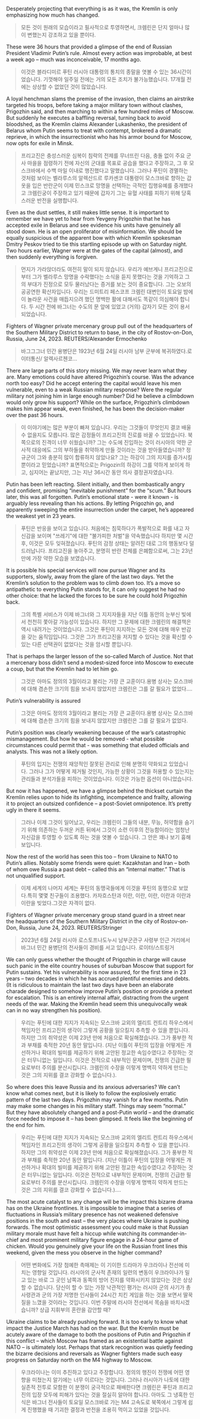 Desperately projecting that everything is as it was, the Kremlin is only emphasizing how much has changed.

> 모든 것이 원래의 모습이라고 필사적으로 투영하면서, 크렘린은 단지 얼마나 많이 변했는지 강조하고 있을 뿐이다.

These were 36 hours that provided a glimpse of the end of Russian President Vladimir Putin’s rule. Almost every action was improbable, at best a week ago – much was inconceivable, 17 months ago.

> 이것은 블라디미르 푸틴 러시아 대통령의 통치의 종말을 엿볼 수 있는 36시간이었습니다. 기껏해야 일주일 전에는 거의 모든 조치가 불가능했습니다. 17개월 전에는 상상할 수 없었던 것이 많았습니다.

A loyal henchman slams the premise of the invasion, then claims an airstrike targeted his troops, before taking a major military town without clashes, Prigozhin said, and then marching to within a few hundred miles of Moscow. But suddenly he executes a baffling reversal, turning back to avoid bloodshed, as the Kremlin claims Alexander Lukashenko, the president of Belarus whom Putin seems to treat with contempt, brokered a dramatic reprieve, in which the insurrectionist who has his armor bound for Moscow, now opts for exile in Minsk.

> 프리고진은 충성스러운 심복이 침략의 전제를 무너뜨린 다음, 충돌 없이 주요 군사 마을을 점령하기 전에 자신의 군대를 목표로 공습을 했다고 주장하고, 그 후 모스크바에서 수백 마일 이내로 행진했다고 말했습니다. 그러나 푸틴이 경멸하는 것처럼 보이는 벨라루스의 알렉산드르 루카셴코 대통령이 모스크바로 향하는 갑옷을 입은 반란군이 이제 민스크로 망명을 선택하는 극적인 집행유예를 중개했다고 크렘린궁이 주장하고 있기 때문에 갑자기 그는 유혈 사태를 피하기 위해 당혹스러운 반전을 실행합니다.

Even as the dust settles, it still makes little sense. It is important to remember we have yet to hear from Yevgeny Prigozhin that he has accepted exile in Belarus and see evidence his units have genuinely all stood down. He is an open proliferator of misinformation. We should be equally suspicious of the apparent bow with which Kremlin spokesman Dmitry Peskov tried to tie this startling episode up with on Saturday night. Two hours earlier, Wagner were at the gates of the capital (almost), and then suddenly everything is forgiven.

> 먼지가 가라앉더라도 여전히 말이 되지 않습니다. 우리가 예브게니 프리고진으로부터 그가 벨라루스 망명을 수락했다는 소식을 듣지 못했다는 것을 기억하고 그의 부대가 진정으로 모두 물러났다는 증거를 보는 것이 중요합니다. 그는 오보의 공공연한 확산자입니다. 우리는 드미트리 페스코프 크렘린 대변인이 토요일 밤에 이 놀라운 사건을 매듭지으려 했던 명백한 활에 대해서도 똑같이 의심해야 합니다. 두 시간 전에 바그너는 수도의 문 앞에 있었고 (거의) 갑자기 모든 것이 용서되었습니다.

Fighters of Wagner private mercenary group pull out of the headquarters of the Southern Military District to return to base, in the city of Rostov-on-Don, Russia, June 24, 2023. REUTERS/Alexander Ermochenko

> 바그그그너 민간 용병단은 1923년 6월 24일 러시아 남부 군부에 복귀하였다.로이터통신/ 알렉사르첸코...

There are large parts of this story missing. We may never learn what they are. Many emotions could have altered Prigozhin’s course. Was the advance north too easy? Did he accept entering the capital would leave his men vulnerable, even to a weak Russian military response? Were the regular military not joining him in large enough number? Did he believe a climbdown would only grow his support? While on the surface, Prigozhin’s climbdown makes him appear weak, even finished, he has been the decision-maker over the past 36 hours.

> 이 이야기에는 많은 부분이 빠져 있습니다. 우리는 그것들이 무엇인지 결코 배울 수 없을지도 모릅니다. 많은 감정들이 프리고진의 진로를 바꿀 수 있었습니다. 북쪽으로의 진격이 너무 쉬웠습니까? 그는 수도에 진입하는 것이 러시아의 약한 군사적 대응에도 그의 부하들을 취약하게 만들 것이라는 것을 받아들였습니까? 정규군이 그와 충분히 많이 합류하지 않았나요? 그는 하강이 그의 지지를 증가시킬 뿐이라고 믿었습니까? 표면적으로는 Prigozin의 하강이 그를 약하게 보이게 하고, 심지어는 끝났지만, 그는 지난 36시간 동안 의사 결정권자였습니다.

Putin has been left reacting. Silent initially, and then bombastically angry and confident, promising “inevitable punishment” for the “scum.” But hours later, this was all forgotten. Putin’s emotional state - were it known - is arguably less revealing than his actions. By letting Prigozhin go, and apparently sweeping the entire insurrection under the carpet, he’s appeared the weakest yet in 23 years.

> 푸틴은 반응을 보이고 있습니다. 처음에는 침묵하다가 폭발적으로 화를 내고 자신감을 보이며 "쓰레기"에 대한 "불가피한 처벌"을 약속했습니다 하지만 몇 시간 후, 이것은 모두 잊혀졌습니다. 푸틴의 감정 상태는 알려진 대로 그의 행동보다 덜 드러납니다. 프리고진을 놓아주고, 분명히 반란 전체를 은폐함으로써, 그는 23년 만에 가장 약한 모습을 보였습니다.

It is possible his special services will now pursue Wagner and its supporters, slowly, away from the glare of the last two days. Yet the Kremlin’s solution to the problem was to climb down too. It’s a move so antipathetic to everything Putin stands for, it can only suggest he had no other choice: that he lacked the forces to be sure he could hold Prigozhin back.

> 그의 특별 서비스가 이제 바그너와 그 지지자들을 지난 이틀 동안의 눈부신 빛에서 천천히 쫓아갈 가능성이 있습니다. 하지만 그 문제에 대한 크렘린의 해결책은 역시 내려가는 것이었습니다. 그것은 푸틴이 지지하는 모든 것에 대해 매우 반감을 갖는 움직임입니다. 그것은 그가 프리고진을 저지할 수 있다는 것을 확신할 수 있는 다른 선택권이 없었다는 것을 암시할 뿐입니다.

That is perhaps the larger lesson of the so-called March of Justice. Not that a mercenary boss didn’t send a modest-sized force into Moscow to execute a coup, but that the Kremlin had to let him go.

> 그것은 아마도 정의의 3월이라고 불리는 가장 큰 교훈이다.용병 상사는 모스크바에 대해 겸손한 크기의 힘을 보내지 않았지만 크렘린은 그를 갈 필요가 없었다....

Putin’s vulnerability is assured

> 그것은 아마도 정의의 3월이라고 불리는 가장 큰 교훈이다.용병 상사는 모스크바에 대해 겸손한 크기의 힘을 보내지 않았지만 크렘린은 그를 갈 필요가 없었다.

Putin’s position was clearly weakening because of the war’s catastrophic mismanagement. But how he would be removed - what possible circumstances could permit that - was something that eluded officials and analysts. This was not a likely option.

> 푸틴의 입지는 전쟁의 재앙적인 잘못된 관리로 인해 분명히 약화되고 있었습니다. 그러나 그가 어떻게 제거될 것인지, 가능한 상황이 그것을 허용할 수 있는지는 관리들과 분석가들을 피하는 것이었습니다. 이것은 가능한 옵션이 아니었습니다.

But now it has happened, we have a glimpse behind the thickset curtain the Kremlin relies upon to hide its infighting, incompetence and frailty, allowing it to project an outsized confidence – a post-Soviet omnipotence. It’s pretty ugly in there it seems.

> 그러나 이제 그것이 일어났고, 우리는 크렘린이 그들의 내분, 무능, 허약함을 숨기기 위해 의존하는 두꺼운 커튼 뒤에서 그것이 소련 이후의 전능함이라는 엄청난 자신감을 투영할 수 있도록 하는 것을 엿볼 수 있습니다. 그 안은 꽤나 보기 흉해 보입니다.

Now the rest of the world has seen this too – from Ukraine to NATO to Putin’s allies. Notably some friends were quiet: Kazakhstan and Iran – both of whom owe Russia a past debt – called this an “internal matter.” That is not unqualified support.

> 이제 세계의 나머지 세계는 푸틴의 동맹국들에게 이것을 푸틴의 동맹으로 보았다.특히 몇몇 친구들이 조용했다. 카자흐스탄과 이란, 이란, 이란, 이란과 이란과 이란을 빚었다.그것은 자격이 없다.

Fighters of Wagner private mercenary group stand guard in a street near the headquarters of the Southern Military District in the city of Rostov-on-Don, Russia, June 24, 2023. REUTERS/Stringer

> 2023년 6월 24일 러시아 로스토프나도누시 남부군관구 사령부 인근 거리에서 바그너 민간 용병단의 전사들이 경비를 서고 있습니다. 로이터/스트링거

We can only guess whether the thought of Prigozhin in charge will cause such panic in the elite country houses of suburban Moscow that support for Putin sustains. Yet his vulnerability is now assured, for the first time in 23 years – two decades in which he has accrued plentiful enemies and debts. (It is ridiculous to maintain the last two days have been an elaborate charade designed to somehow improve Putin’s position or provide a pretext for escalation. This is an entirely internal affair, distracting from the urgent needs of the war. Making the Kremlin head seem this unequivocally weak can in no way strengthen his position).

> 우리는 푸틴에 대한 지지가 지속되는 모스크바 교외의 엘리트 컨트리 하우스에서 책임자인 프리고진의 생각이 그렇게 공황을 일으킬지 추측할 수 있을 뿐입니다. 하지만 그의 취약성은 이제 23년 만에 처음으로 확실해졌습니다. 그가 풍부한 적과 부채를 축적한 20년 동안 말입니다. (지난 이틀이 푸틴의 입장을 어떻게든 개선하거나 확대의 빌미를 제공하기 위해 고안된 정교한 속임수였다고 주장하는 것은 터무니없는 일입니다. 이것은 전적으로 내부적인 문제이며, 전쟁의 긴급한 필요로부터 주의를 분산시킵니다. 크렘린의 수장을 이렇게 명백히 약하게 만드는 것은 그의 지위를 결코 강화할 수 없습니다.).

So where does this leave Russia and its anxious adversaries? We can’t know what comes next, but it is likely to follow the explosively erratic pattern of the last two days. Prigozhin may vanish for a few months. Putin may make some changes in his military staff. Things may seem “normal.” But they have absolutely changed and a post-Putin world – and the dramatic force needed to impose it – has been glimpsed. It feels like the beginning of the end for him.

> 우리는 푸틴에 대한 지지가 지속되는 모스크바 교외의 엘리트 컨트리 하우스에서 책임자인 프리고진의 생각이 그렇게 공황을 일으킬지 추측할 수 있을 뿐입니다. 하지만 그의 취약성은 이제 23년 만에 처음으로 확실해졌습니다. 그가 풍부한 적과 부채를 축적한 20년 동안 말입니다. (지난 이틀이 푸틴의 입장을 어떻게든 개선하거나 확대의 빌미를 제공하기 위해 고안된 정교한 속임수였다고 주장하는 것은 터무니없는 일입니다. 이것은 전적으로 내부적인 문제이며, 전쟁의 긴급한 필요로부터 주의를 분산시킵니다. 크렘린의 수장을 이렇게 명백히 약하게 만드는 것은 그의 지위를 결코 강화할 수 없습니다.)....

The most acute catalyst to any change will be the impact this bizarre drama has on the Ukraine frontlines. It is impossible to imagine that a series of fluctuations in Russia’s military presence has not weakened defensive positions in the south and east – the very places where Ukraine is pushing forwards. The most optimistic assessment you could make is that Russian military morale must have felt a hiccup while watching its commander-in-chief and most prominent military figure engage in a 24-hour game of chicken. Would you genuinely give your life on the Russian front lines this weekend, given the mess you observe in the higher command?

> 어떤 변화에도 가장 첨예한 촉매제는 이 기이한 드라마가 우크라이나 전선에 미치는 영향일 것입니다. 러시아의 군사적 존재의 일련의 변동이 우크라이나가 밀고 있는 바로 그 곳인 남쪽과 동쪽의 방어 진지를 약화시키지 않았다는 것은 상상할 수 없습니다. 당신이 할 수 있는 가장 낙관적인 평가는 러시아 군의 사기가 총사령관과 군의 가장 저명한 인사들이 24시간 치킨 게임을 하는 것을 보면서 딸꾹질을 느꼈을 것이라는 것입니다. 이번 주말에 러시아 전선에서 목숨을 바치시겠습니까? 상급 지휘부의 혼란을 감안할 때?

Ukraine claims to be already pushing forward. It is too early to know what impact the Justice March has had on the war. But the Kremlin must be acutely aware of the damage to both the positions of Putin and Prigozhin if this conflict – which Moscow has framed as an existential battle against NATO – is ultimately lost. Perhaps that stark recognition was quietly feeding the bizarre decisions and reversals as Wagner fighters made such easy progress on Saturday north on the M4 highway to Moscow.

> 우크라이나는 이미 추진하고 있다고 주장합니다. 정의의 행진이 전쟁에 어떤 영향을 미쳤는지 알기에는 너무 이르다는 것입니다. 그러나 러시아가 나토에 대한 실존적 전투로 모함한 이 분쟁이 궁극적으로 패배한다면 크렘린은 푸틴과 프리고진의 입장 모두에 피해가 있다는 것을 절실히 알아야 합니다. 아마도 그 냉혹한 인식은 바그너 전사들이 토요일 모스크바로 가는 M4 고속도로 북쪽에서 그렇게 쉽게 진행했을 때 기괴한 결정과 반전을 조용히 먹이고 있었을 것입니다.

